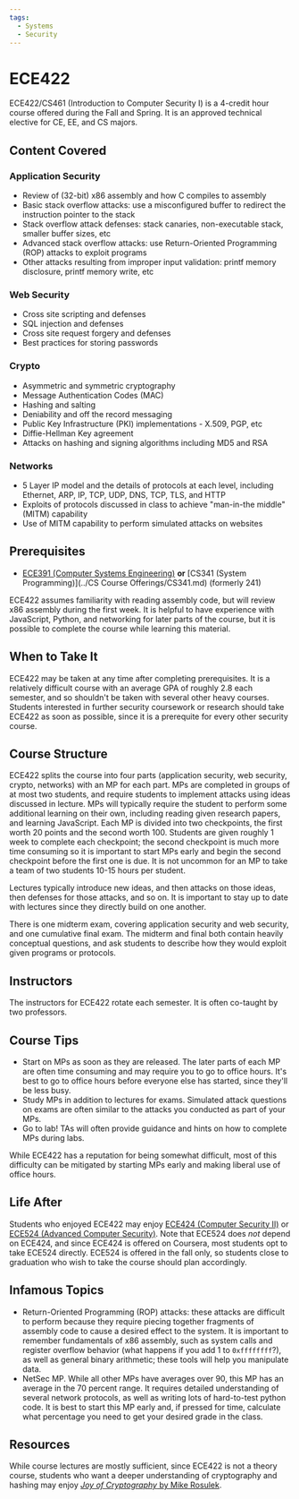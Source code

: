 ```yaml
---
tags:
  - Systems
  - Security
---
```


# ECE422

ECE422/CS461 (Introduction to Computer Security I) is a 4-credit hour course offered during the Fall and Spring. It is an approved technical elective for CE, EE, and CS majors.

## Content Covered

### Application Security
- Review of (32-bit) x86 assembly and how C compiles to assembly
- Basic stack overflow attacks: use a misconfigured buffer to redirect the instruction pointer to the stack
- Stack overflow attack defenses: stack canaries, non-executable stack, smaller buffer sizes, etc
- Advanced stack overflow attacks: use Return-Oriented Programming (ROP) attacks to exploit programs
- Other attacks resulting from improper input validation: printf memory disclosure, printf memory write, etc

### Web Security
- Cross site scripting and defenses
- SQL injection and defenses
- Cross site request forgery and defenses
- Best practices for storing passwords

### Crypto
- Asymmetric and symmetric cryptography
- Message Authentication Codes (MAC)
- Hashing and salting
- Deniability and off the record messaging
- Public Key Infrastructure (PKI) implementations - X.509, PGP, etc
- Diffie-Hellman Key agreement
- Attacks on hashing and signing algorithms including MD5 and RSA

### Networks
- 5 Layer IP model and the details of protocols at each level, including Ethernet, ARP, IP, TCP, UDP, DNS, TCP, TLS, and HTTP
- Exploits of protocols discussed in class to achieve "man-in-the middle" (MITM) capability
- Use of MITM capability to perform simulated attacks on websites

## Prerequisites

- [ECE391 (Computer Systems Engineering)](./ECE391.md) **or** [CS341 (System Programming)](../CS Course Offerings/CS341.md) (formerly 241)

ECE422 assumes familiarity with reading assembly code, but will review x86 assembly during the first week. It is helpful to have experience with JavaScript, Python, and networking for later parts of the course, but it is possible to complete the course while learning this material.

## When to Take It
ECE422 may be taken at any time after completing prerequisites. It is a relatively difficult course with an average GPA of roughly 2.8 each semester, and so shouldn't be taken with several other heavy courses. Students interested in further security coursework or research should take ECE422 as soon as possible, since it is a prerequite for every other security course.

## Course Structure

ECE422 splits the course into four parts (application security, web security, crypto, networks) with an MP for each part. MPs are completed in groups of at most two students, and require students to implement attacks using ideas discussed in lecture. MPs will typically require the student to perform some additional learning on their own, including reading given research papers, and learning JavaScript. Each MP is divided into two checkpoints, the first worth 20 points and the second worth 100. Students are given roughly 1 week to complete each checkpoint; the second checkpoint is much more time consuming so it is important to start MPs early and begin the second checkpoint before the first one is due. It is not uncommon for an MP to take a team of two students 10-15 hours per student.

Lectures typically introduce new ideas, and then attacks on those ideas, then defenses for those attacks, and so on. It is important to stay up to date with lectures since they directly build on one another.

There is one midterm exam, covering application security and web security, and one cumulative final exam. The midterm and final both contain heavily conceptual questions, and ask students to describe how they would exploit given programs or protocols.

## Instructors

The instructors for ECE422 rotate each semester. It is often co-taught by two professors.

## Course Tips

- Start on MPs as soon as they are released. The later parts of each MP are often time consuming and may require you to go to office hours. It's best to go to office hours before everyone else has started, since they'll be less busy.
- Study MPs in addition to lectures for exams. Simulated attack questions on exams are often similar to the attacks you conducted as part of your MPs.
- Go to lab! TAs will often provide guidance and hints on how to complete MPs during labs.

While ECE422 has a reputation for being somewhat difficult, most of this difficulty can be mitigated by starting MPs early and making liberal use of office hours.

## Life After

Students who enjoyed ECE422 may enjoy [ECE424 (Computer Security II)](./ECE424.md) or [ECE524 (Advanced Computer Security)](./ECE524.md). Note that ECE524 does *not* depend on ECE424, and since ECE424 is offered on Coursera, most students opt to take ECE524 directly. ECE524 is offered in the fall only, so students close to graduation who wish to take the course should plan accordingly.


## Infamous Topics
- Return-Oriented Programming (ROP) attacks: these attacks are difficult to perform because they require piecing together fragments of assembly code to cause a desired effect to the system. It is important to remember fundamentals of x86 assembly, such as system calls and register overflow behavior (what happens if you add 1 to `0xffffffff`?), as well as general binary arithmetic; these tools will help you manipulate data.
- NetSec MP. While all other MPs have averages over 90, this MP has an average in the 70 percent range. It requires detailed understanding of several network protocols, as well as writing lots of hard-to-test python code. It is best to start this MP early and, if pressed for time, calculate what percentage you need to get your desired grade in the class.

## Resources
While course lectures are mostly sufficient, since ECE422 is not a theory course, students who want a deeper understanding of cryptography and hashing may enjoy [*Joy of Cryptography* by Mike Rosulek](https://joyofcryptography.com/).

